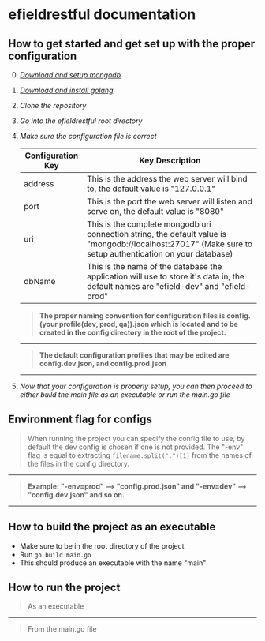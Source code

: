 # **efieldrestful documentation**

## How to get started and get set up with the proper configuration
0. *[Download and setup mongodb](https://docs.mongodb.com/manual/administration/install-community/)*
1. *[Download and install golang](https://golang.org/doc/install)*
2. *Clone the repository*
3. *Go into the efieldrestful root directory*
4. *Make sure the configuration file is correct*

      | Configuration Key | Key Description |
      | ----------- | ----------- |
      | address | This is the address the web server will bind to, the default value is "127.0.0.1" |
      | port | This is the port the web server will listen and serve on, the default value is "8080" |
      | uri | This is the complete mongodb uri connection string, the default value is "mongodb://localhost:27017" (Make sure to setup authentication on your database) |
      | dbName | This is the name of the database the application will use to store it's data in, the default names are "efield-dev" and "efield-prod" |
      
      >**The proper naming convention for configuration files is config.(your profile(dev, prod, qa)).json which is located and to be created in the config directory in the root of the project.**
      ---
      >**The default configuration profiles that may be edited are config.dev.json, and config.prod.json**
      ---
 5. *Now that your configuration is properly setup, you can then proceed to either build the main file as an executable or run the main.go file*
 
 ## Environment flag for configs
 >When running the project you can specify the config file to use, by default the dev config is chosen if one is not provided. The "-env" flag is equal to extracting `filename.split(".")[1]` from the names of the files in the config directory.
 ---
 >**Example: "-env=prod" --> "config.prod.json" and "-env=dev" --> "config.dev.json" and so on.**
 ---
 ## How to build the project as an executable
  - Make sure to be in the root directory of the project
  - Run `go build main.go`
  - This should produce an executable with the name "main"
  
 ## How to run the project
 >As an executable
 ---
 >From the main.go file
 
